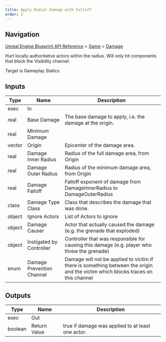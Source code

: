 ```yaml
---
title: Apply Radial Damage with Falloff
order: 3
---
```

## Navigation

[Unreal Engine Blueprint API Reference](https://dev.epicgames.com/documentation/en-us/unreal-engine/BlueprintAPI) > [Game](https://dev.epicgames.com/documentation/en-us/unreal-engine/BlueprintAPI/Game) > [Damage](https://dev.epicgames.com/documentation/en-us/unreal-engine/BlueprintAPI/Game/Damage)

Hurt locally authoritative actors within the radius. Will only hit components that block the Visibility channel.

Target is Gameplay Statics

## Inputs

| Type | Name | Description |
| --- | --- | --- |
| exec | In |  |
| real | Base Damage | The base damage to apply, i.e. the damage at the origin. |
| real | Minimum Damage |  |
| vector | Origin | Epicenter of the damage area. |
| real | Damage Inner Radius | Radius of the full damage area, from Origin |
| real | Damage Outer Radius | Radius of the minimum damage area, from Origin |
| real | Damage Falloff | Falloff exponent of damage from DamageInnerRadius to DamageOuterRadius |
| class | Damage Type Class | Class that describes the damage that was done. |
| object | Ignore Actors | List of Actors to ignore |
| object | Damage Causer | Actor that actually caused the damage (e.g. the grenade that exploded) |
| object | Instigated by Controller | Controller that was responsible for causing this damage (e.g. player who threw the grenade) |
| enum | Damage Prevention Channel | Damage will not be applied to victim if there is something between the origin and the victim which blocks traces on this channel |

## Outputs

| Type | Name | Description |
| --- | --- | --- |
| exec | Out |  |
| boolean | Return Value | true if damage was applied to at least one actor. |

